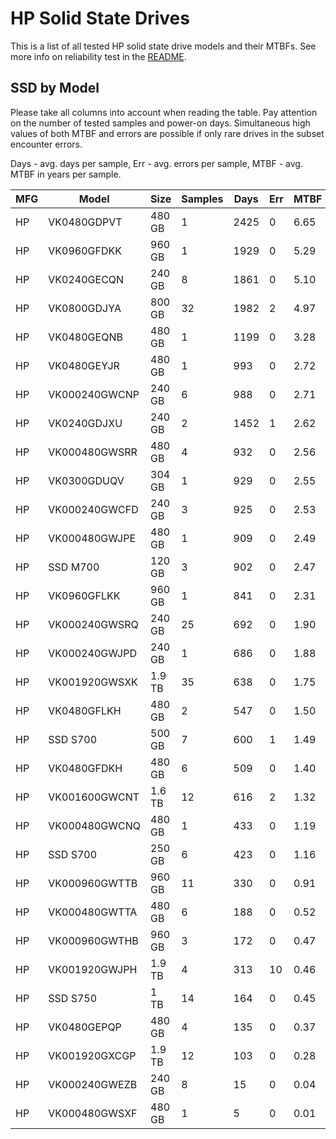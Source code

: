 HP Solid State Drives
=====================

This is a list of all tested HP solid state drive models and their MTBFs. See
more info on reliability test in the [README](https://github.com/linuxhw/EnterpriseDrive).

SSD by Model
------------

Please take all columns into account when reading the table. Pay attention on the
number of tested samples and power-on days. Simultaneous high values of both MTBF
and errors are possible if only rare drives in the subset encounter errors.

Days - avg. days per sample,
Err  - avg. errors per sample,
MTBF - avg. MTBF in years per sample.

| MFG       | Model              | Size   | Samples | Days  | Err   | MTBF |
|-----------|--------------------|--------|---------|-------|-------|------|
| HP        | VK0480GDPVT        | 480 GB | 1       | 2425  | 0     | 6.65   |
| HP        | VK0960GFDKK        | 960 GB | 1       | 1929  | 0     | 5.29   |
| HP        | VK0240GECQN        | 240 GB | 8       | 1861  | 0     | 5.10   |
| HP        | VK0800GDJYA        | 800 GB | 32      | 1982  | 2     | 4.97   |
| HP        | VK0480GEQNB        | 480 GB | 1       | 1199  | 0     | 3.28   |
| HP        | VK0480GEYJR        | 480 GB | 1       | 993   | 0     | 2.72   |
| HP        | VK000240GWCNP      | 240 GB | 6       | 988   | 0     | 2.71   |
| HP        | VK0240GDJXU        | 240 GB | 2       | 1452  | 1     | 2.62   |
| HP        | VK000480GWSRR      | 480 GB | 4       | 932   | 0     | 2.56   |
| HP        | VK0300GDUQV        | 304 GB | 1       | 929   | 0     | 2.55   |
| HP        | VK000240GWCFD      | 240 GB | 3       | 925   | 0     | 2.53   |
| HP        | VK000480GWJPE      | 480 GB | 1       | 909   | 0     | 2.49   |
| HP        | SSD M700           | 120 GB | 3       | 902   | 0     | 2.47   |
| HP        | VK0960GFLKK        | 960 GB | 1       | 841   | 0     | 2.31   |
| HP        | VK000240GWSRQ      | 240 GB | 25      | 692   | 0     | 1.90   |
| HP        | VK000240GWJPD      | 240 GB | 1       | 686   | 0     | 1.88   |
| HP        | VK001920GWSXK      | 1.9 TB | 35      | 638   | 0     | 1.75   |
| HP        | VK0480GFLKH        | 480 GB | 2       | 547   | 0     | 1.50   |
| HP        | SSD S700           | 500 GB | 7       | 600   | 1     | 1.49   |
| HP        | VK0480GFDKH        | 480 GB | 6       | 509   | 0     | 1.40   |
| HP        | VK001600GWCNT      | 1.6 TB | 12      | 616   | 2     | 1.32   |
| HP        | VK000480GWCNQ      | 480 GB | 1       | 433   | 0     | 1.19   |
| HP        | SSD S700           | 250 GB | 6       | 423   | 0     | 1.16   |
| HP        | VK000960GWTTB      | 960 GB | 11      | 330   | 0     | 0.91   |
| HP        | VK000480GWTTA      | 480 GB | 6       | 188   | 0     | 0.52   |
| HP        | VK000960GWTHB      | 960 GB | 3       | 172   | 0     | 0.47   |
| HP        | VK001920GWJPH      | 1.9 TB | 4       | 313   | 10    | 0.46   |
| HP        | SSD S750           | 1 TB   | 14      | 164   | 0     | 0.45   |
| HP        | VK0480GEPQP        | 480 GB | 4       | 135   | 0     | 0.37   |
| HP        | VK001920GXCGP      | 1.9 TB | 12      | 103   | 0     | 0.28   |
| HP        | VK000240GWEZB      | 240 GB | 8       | 15    | 0     | 0.04   |
| HP        | VK000480GWSXF      | 480 GB | 1       | 5     | 0     | 0.01   |
